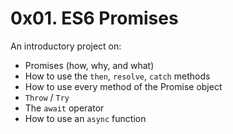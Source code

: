 # 0x01. ES6 Promises
An introductory project on:

- Promises (how, why, and what)
- How to use the `then`, `resolve`, `catch` methods
- How to use every method of the Promise object
- `Throw` / `Try`
- The `await` operator
- How to use an `async` function
